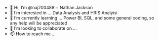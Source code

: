 - 👋 Hi, I’m @naj200488 = Nathan Jackson
- 👀 I’m interested in ... Data Analysis and HRIS Analyisi
- 🌱 I’m currently learning ... Power BI, SQL, and some general coding, so any help will be appreciated
- 💞️ I’m looking to collaborate on ...
- 📫 How to reach me ... 

<!---
naj200488/naj200488 is a ✨ special ✨ repository because its `README.md` (this file) appears on your GitHub profile.
You can click the Preview link to take a look at your changes.
--->
